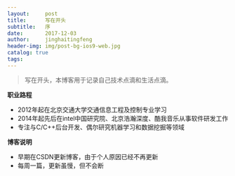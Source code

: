 ```yaml
---
layout:     post
title:      写在开头
subtitle:   序
date:       2017-12-03
author:     jinghaitingfeng
header-img: img/post-bg-ios9-web.jpg
catalog: true
tags:
---
```


>写在开头，本博客用于记录自己技术点滴和生活点滴。

**职业路程**

- 2012年起在北京交通大学交通信息工程及控制专业学习
- 2014年起先后在intel中国研究院、北京浩瀚深度、酷我音乐从事软件研发工作
- 专注与C/C++后台开发、偶尔研究机器学习和数据挖掘等领域

**博客说明**
- 早期在CSDN更新博客，由于个人原因已经不再更新
- 每周一篇，更新虽慢，但不会断


